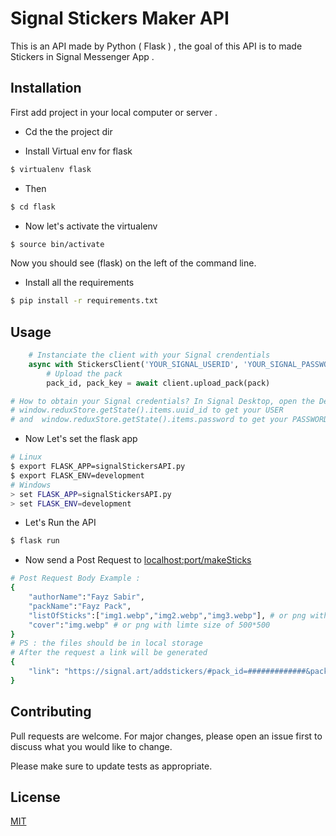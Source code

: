 # Signal Stickers Maker API  

This is an API made by Python ( Flask ) , the goal of this API is to made Stickers in Signal Messenger App .

## Installation
First add project in your local computer or server .

- Cd the the project dir

- Install Virtual env for flask 
```bash
$ virtualenv flask
```
- Then 
```bash
$ cd flask 
```
- Now let's activate the virtualenv
```bash
$ source bin/activate 
```
Now you should see (flask) on the left of the command line.



- Install all the requirements 

```bash
$ pip install -r requirements.txt
```

## Usage

```python
    # Instanciate the client with your Signal crendentials
    async with StickersClient('YOUR_SIGNAL_USERID', 'YOUR_SIGNAL_PASSWORD') as client:
        # Upload the pack
        pack_id, pack_key = await client.upload_pack(pack)

# How to obtain your Signal credentials? In Signal Desktop, open the Developer Tools, and type
# window.reduxStore.getState().items.uuid_id to get your USER
# and  window.reduxStore.getState().items.password to get your PASSWORD.
```
- Now Let's set the flask app 
```bash
# Linux 
$ export FLASK_APP=signalStickersAPI.py
$ export FLASK_ENV=development
# Windows
> set FLASK_APP=signalStickersAPI.py
> set FLASK_ENV=development
```
- Let's Run the API

```bash
$ flask run
```
* Now send a Post Request to [localhost:port/makeSticks]()

```bash
# Post Request Body Example :  
{
    "authorName":"Fayz Sabir",
    "packName":"Fayz Pack",
    "listOfSticks":["img1.webp","img2.webp","img3.webp"], # or png with limte size of 500*500
    "cover":"img.webp" # or png with limte size of 500*500
}
# PS : the files should be in local storage 
# After the request a link will be generated 
{
    "link": "https://signal.art/addstickers/#pack_id=#############&pack_key=###################"
}
```
## Contributing
Pull requests are welcome. For major changes, please open an issue first to discuss what you would like to change.

Please make sure to update tests as appropriate.

## License
[MIT](https://github.com/FayzSa/SignalStickersMakerAPI/blob/main/LICENSE)
